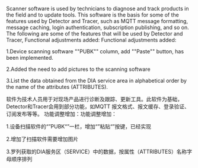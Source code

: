 Scanner software is used by technicians to diagnose and track products in the field and to update tools. 
This software is the basis for some of the features used by Detector and Tracer, such as MQTT message formatting, 
message caching, login authentication, subscription publishing, and so on. The following are some of the features that will be used by Detector and Tracer,
Functional adjustments added: Functional adjustments added:

1.Device scanning software ""PUBK"" column, add ""Paste"" button, has been implemented.

2.Added the need to add pictures to the scanning software

3.List the data obtained from the DIA service area in alphabetical order by the name of the attributes (ATTRIBUTES).

软件为技术人员用于对现场产品进行诊断及跟踪、更新工具。此软件为基础，Detector和Tracer会用到部分功能，如MQTT 报文格式、报文缓存、登录验证、订阅发布等等。
功能调整增加：功能调整增加：

1.设备扫描软件的“”PUBK“”一栏，增加“”粘贴“”按键，已经实现

2.增加了扫描软件需要增加图片

3.罗列获取的DIA服务区（SERVICE）中的数据，按属性（ATTRIBUTES）名称字母顺序排列
